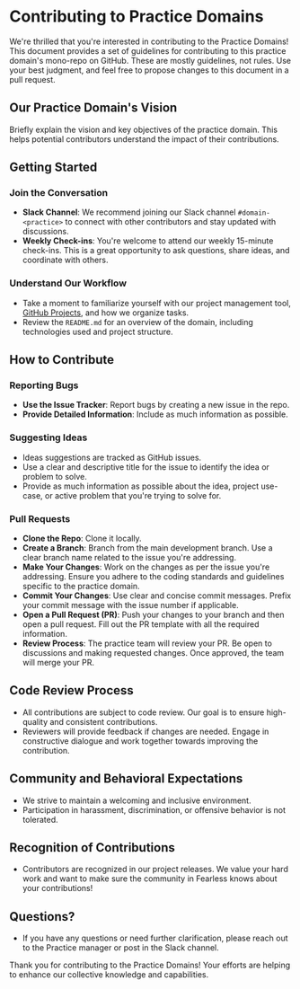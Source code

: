 # Contributing to Practice Domains

We're thrilled that you're interested in contributing to the Practice Domains! This document provides a set of guidelines for contributing to this practice domain's mono-repo on GitHub. These are mostly guidelines, not rules. Use your best judgment, and feel free to propose changes to this document in a pull request.

## Our Practice Domain's Vision

Briefly explain the vision and key objectives of the practice domain. This helps potential contributors understand the impact of their contributions.

## Getting Started

### Join the Conversation

- **Slack Channel**: We recommend joining our Slack channel `#domain-<practice>` to connect with other contributors and stay updated with discussions.
- **Weekly Check-ins**: You're welcome to attend our weekly 15-minute check-ins. This is a great opportunity to ask questions, share ideas, and coordinate with others.

### Understand Our Workflow

- Take a moment to familiarize yourself with our project management tool, [GitHub Projects](https://github.com/orgs/FearlessSolutions/projects/14), and how we organize tasks.
- Review the `README.md` for an overview of the domain, including technologies used and project structure.

## How to Contribute

### Reporting Bugs

- **Use the Issue Tracker**: Report bugs by creating a new issue in the repo.
- **Provide Detailed Information**: Include as much information as possible. 

### Suggesting Ideas

- Ideas suggestions are tracked as GitHub issues.
- Use a clear and descriptive title for the issue to identify the idea or problem to solve.
- Provide as much information as possible about the idea, project use-case, or active problem that you're trying to solve for.

### Pull Requests

- **Clone the Repo**: Clone it locally.
- **Create a Branch**: Branch from the main development branch. Use a clear branch name related to the issue you're addressing.
- **Make Your Changes**: Work on the changes as per the issue you're addressing. Ensure you adhere to the coding standards and guidelines specific to the practice domain.
- **Commit Your Changes**: Use clear and concise commit messages. Prefix your commit message with the issue number if applicable.
- **Open a Pull Request (PR)**: Push your changes to your branch and then open a pull request. Fill out the PR template with all the required information.
- **Review Process**: The practice team will review your PR. Be open to discussions and making requested changes. Once approved, the team will merge your PR.

## Code Review Process

- All contributions are subject to code review. Our goal is to ensure high-quality and consistent contributions.
- Reviewers will provide feedback if changes are needed. Engage in constructive dialogue and work together towards improving the contribution.

## Community and Behavioral Expectations

- We strive to maintain a welcoming and inclusive environment.
- Participation in harassment, discrimination, or offensive behavior is not tolerated.

## Recognition of Contributions

- Contributors are recognized in our project releases. We value your hard work and want to make sure the community in Fearless knows about your contributions!

## Questions?

- If you have any questions or need further clarification, please reach out to the Practice manager or post in the Slack channel.

Thank you for contributing to the Practice Domains! Your efforts are helping to enhance our collective knowledge and capabilities.

